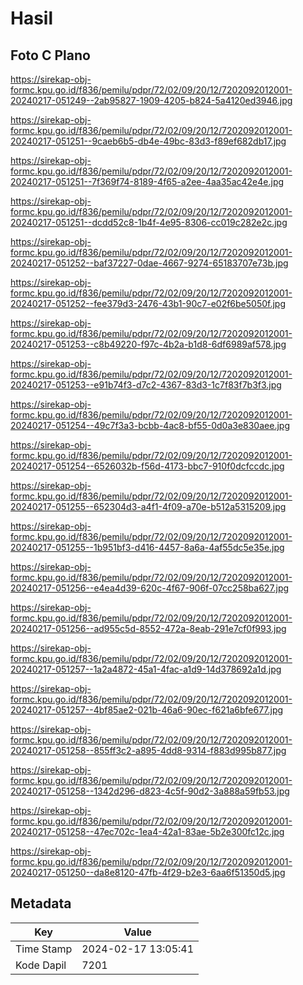 # Hasil

## Foto C Plano

https://sirekap-obj-formc.kpu.go.id/f836/pemilu/pdpr/72/02/09/20/12/7202092012001-20240217-051249--2ab95827-1909-4205-b824-5a4120ed3946.jpg

https://sirekap-obj-formc.kpu.go.id/f836/pemilu/pdpr/72/02/09/20/12/7202092012001-20240217-051251--9caeb6b5-db4e-49bc-83d3-f89ef682db17.jpg

https://sirekap-obj-formc.kpu.go.id/f836/pemilu/pdpr/72/02/09/20/12/7202092012001-20240217-051251--7f369f74-8189-4f65-a2ee-4aa35ac42e4e.jpg

https://sirekap-obj-formc.kpu.go.id/f836/pemilu/pdpr/72/02/09/20/12/7202092012001-20240217-051251--dcdd52c8-1b4f-4e95-8306-cc019c282e2c.jpg

https://sirekap-obj-formc.kpu.go.id/f836/pemilu/pdpr/72/02/09/20/12/7202092012001-20240217-051252--baf37227-0dae-4667-9274-65183707e73b.jpg

https://sirekap-obj-formc.kpu.go.id/f836/pemilu/pdpr/72/02/09/20/12/7202092012001-20240217-051252--fee379d3-2476-43b1-90c7-e02f6be5050f.jpg

https://sirekap-obj-formc.kpu.go.id/f836/pemilu/pdpr/72/02/09/20/12/7202092012001-20240217-051253--c8b49220-f97c-4b2a-b1d8-6df6989af578.jpg

https://sirekap-obj-formc.kpu.go.id/f836/pemilu/pdpr/72/02/09/20/12/7202092012001-20240217-051253--e91b74f3-d7c2-4367-83d3-1c7f83f7b3f3.jpg

https://sirekap-obj-formc.kpu.go.id/f836/pemilu/pdpr/72/02/09/20/12/7202092012001-20240217-051254--49c7f3a3-bcbb-4ac8-bf55-0d0a3e830aee.jpg

https://sirekap-obj-formc.kpu.go.id/f836/pemilu/pdpr/72/02/09/20/12/7202092012001-20240217-051254--6526032b-f56d-4173-bbc7-910f0dcfccdc.jpg

https://sirekap-obj-formc.kpu.go.id/f836/pemilu/pdpr/72/02/09/20/12/7202092012001-20240217-051255--652304d3-a4f1-4f09-a70e-b512a5315209.jpg

https://sirekap-obj-formc.kpu.go.id/f836/pemilu/pdpr/72/02/09/20/12/7202092012001-20240217-051255--1b951bf3-d416-4457-8a6a-4af55dc5e35e.jpg

https://sirekap-obj-formc.kpu.go.id/f836/pemilu/pdpr/72/02/09/20/12/7202092012001-20240217-051256--e4ea4d39-620c-4f67-906f-07cc258ba627.jpg

https://sirekap-obj-formc.kpu.go.id/f836/pemilu/pdpr/72/02/09/20/12/7202092012001-20240217-051256--ad955c5d-8552-472a-8eab-291e7cf0f993.jpg

https://sirekap-obj-formc.kpu.go.id/f836/pemilu/pdpr/72/02/09/20/12/7202092012001-20240217-051257--1a2a4872-45a1-4fac-a1d9-14d378692a1d.jpg

https://sirekap-obj-formc.kpu.go.id/f836/pemilu/pdpr/72/02/09/20/12/7202092012001-20240217-051257--4bf85ae2-021b-46a6-90ec-f621a6bfe677.jpg

https://sirekap-obj-formc.kpu.go.id/f836/pemilu/pdpr/72/02/09/20/12/7202092012001-20240217-051258--855ff3c2-a895-4dd8-9314-f883d995b877.jpg

https://sirekap-obj-formc.kpu.go.id/f836/pemilu/pdpr/72/02/09/20/12/7202092012001-20240217-051258--1342d296-d823-4c5f-90d2-3a888a59fb53.jpg

https://sirekap-obj-formc.kpu.go.id/f836/pemilu/pdpr/72/02/09/20/12/7202092012001-20240217-051258--47ec702c-1ea4-42a1-83ae-5b2e300fc12c.jpg

https://sirekap-obj-formc.kpu.go.id/f836/pemilu/pdpr/72/02/09/20/12/7202092012001-20240217-051250--da8e8120-47fb-4f29-b2e3-6aa6f51350d5.jpg


## Metadata

| Key        | Value               |
| ---------- | ------------------- |
| Time Stamp | 2024-02-17 13:05:41 |
| Kode Dapil | 7201                |



